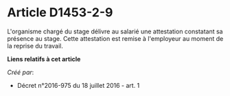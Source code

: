 # Article D1453-2-9

L'organisme chargé du stage délivre au salarié une attestation constatant sa présence au stage. Cette attestation est remise
à l'employeur au moment de la reprise du travail.

**Liens relatifs à cet article**

_Créé par_:

  - Décret n°2016-975 du 18 juillet 2016 - art. 1

